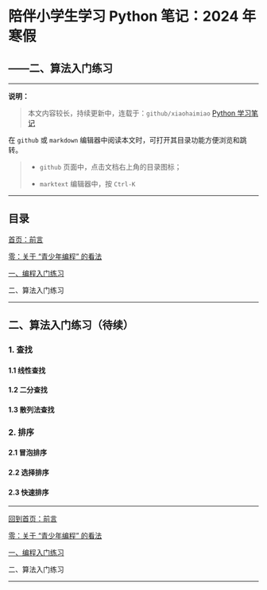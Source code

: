 # 陪伴小学生学习 Python 笔记：2024 年寒假

## ——二、算法入门练习

---

**说明：**

> 本文内容较长，持续更新中，连载于：`github/xiaohaimiao` [Python 学习笔记](https://github.com/xiaohaimiao/Python-Learning/ "Python 学习笔记")

在 `github` 或 `markdown` 编辑器中阅读本文时，可打开其目录功能方便浏览和跳转。

> - `github` 页面中，点击文档右上角的目录图标；
> 
> - `marktext` 编辑器中，按 `Ctrl-K`

---

## 目录

[首页：前言](README.md "返回：陪伴小学生学习 Python 笔记")

[零：关于 “青少年编程” 的看法](Readme_0.md "查阅：零：关于 “青少年编程” 的看法")

[一、编程入门练习](Readme_1.md "查阅：一、编程入门练习")

二、算法入门练习

---

## 二、算法入门练习（待续）

### 1. 查找

#### 1.1 线性查找

#### 1.2 二分查找

#### 1.3 散列法查找

### 2. 排序

#### 2.1 冒泡排序

#### 2.2 选择排序

#### 2.3 快速排序

---

[回到首页：前言](README.md "返回：陪伴小学生学习 Python 笔记")

[零：关于 “青少年编程” 的看法](Readme_0.md "查阅：零：关于 “青少年编程” 的看法")

[一、编程入门练习](Readme_1.md "查阅：一、编程入门练习")

二、算法入门练习

---
